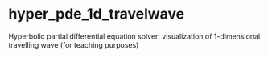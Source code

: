 # hyper_pde_1d_travelwave
Hyperbolic partial differential equation solver: visualization of 1-dimensional travelling wave (for teaching purposes)

